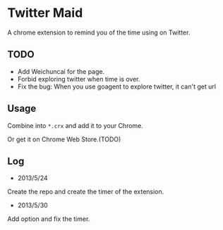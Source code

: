 Twitter Maid
============

A chrome extension to remind you of the time using on Twitter.

TODO
----

*   Add Weichuncai for the page.
*   Forbid exploring twitter when time is over.
*   Fix the bug: When you use goagent to explore twitter, it can't get url

Usage
-----

Combine into `*.crx` and add it to your Chrome.

Or get it on Chrome Web Store.(TODO)

Log
---

*   2013/5/24

Create the repo and create the timer of the extension.

*   2013/5/30

Add option and fix the timer.
